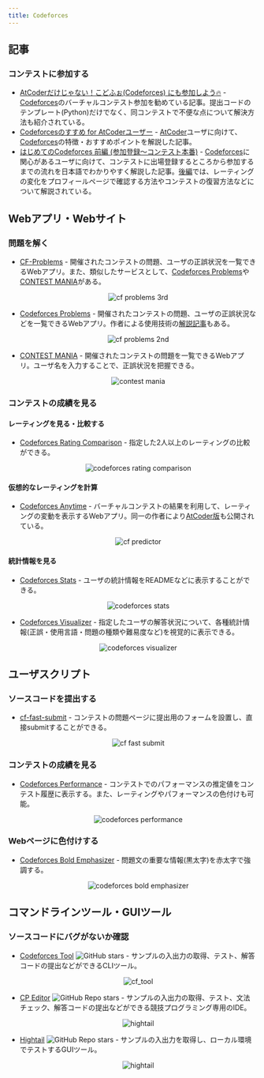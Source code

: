 ```yaml
---
title: Codeforces
---
```


## 記事

### コンテストに参加する

- [AtCoderだけじゃない！こどふぉ(Codeforces) にも参加しよう🔥](https://qiita.com/Jessica_nao_/items/a7b621ee90856041d25d) - [Codeforces](https://codeforces.com/)のバーチャルコンテスト参加を勧めている記事。提出コードのテンプレート(Python)だけでなく、同コンテストで不便な点について解決方法も紹介されている。
- [Codeforcesのすすめ for AtCoderユーザー](https://ywmt.hatenablog.com/entry/2019/10/17/120914) - [AtCoder](https://atcoder.jp/)ユーザに向けて、[Codeforces](https://codeforces.com/)の特徴・おすすめポイントを解説した記事。
- [はじめてのCodeforces 前編 (参加登録〜コンテスト本番)](https://noimin.hatenablog.com/entry/2019/10/18/162521) - [Codeforces](https://codeforces.com/)に関心があるユーザに向けて、コンテストに出場登録するところから参加するまでの流れを日本語でわかりやすく解説した記事。[後編](https://noimin.hatenablog.com/entry/2019/10/19/152633)では、レーティングの変化をプロフィールページで確認する方法やコンテストの復習方法などについて解説されている。

## Webアプリ・Webサイト

### 問題を解く

- [CF-Problems](https://tom0727.github.io/cf-problems/) - 開催されたコンテストの問題、ユーザの正誤状況を一覧できるWebアプリ。また、類似したサービスとして、[Codeforces Problems](https://cf.kira924age.com/#/table/)や[CONTEST MANIA](https://contestmania.web.app/)がある。

    <div align="center">
      <img loading = "lazy" src="../../images/related_contest_sites/codeforces/cf_problems_3rd.png" alt="cf problems 3rd">
    </div>

- [Codeforces Problems](https://cf.kira924age.com/#/table/) - 開催されたコンテストの問題、ユーザの正誤状況などを一覧できるWebアプリ。作者による使用技術の[解説記事](https://kira000.hatenadiary.jp/entry/2021/03/06/123556)もある。

    <div align="center">
      <img loading = "lazy" src="../../images/related_contest_sites/codeforces/cf_problems_2nd.png" alt="cf problems 2nd">
    </div>

- [CONTEST MANIA](https://contestmania.web.app/) - 開催されたコンテストの問題を一覧できるWebアプリ。ユーザ名を入力することで、正誤状況を把握できる。

    <div align="center">
      <img loading = "lazy" src="../../images/related_contest_sites/codeforces/contest_mania.png" alt="contest mania">
    </div>

### コンテストの成績を見る

#### レーティングを見る・比較する

- [Codeforces Rating Comparison](https://rika0384.github.io/codeforces_rating_comparison/) - 指定した2人以上のレーティングの比較ができる。

    <div align="center">
      <img loading = "lazy" src="../../images/related_contest_sites/codeforces/codeforces_rating_comparison.png" alt="codeforces rating comparison">
    </div>

#### 仮想的なレーティングを計算

- [Codeforces Anytime](https://codeforces-anytime.firebaseapp.com/) - バーチャルコンテストの結果を利用して、レーティングの変動を表示するWebアプリ。同一の作者により[AtCoder版](https://atcoder-anytime.sonoapp.page/)も公開されている。

    <div align="center">
      <img loading = "lazy" src="../../images/related_contest_sites/codeforces/codeforces_anytime.png" alt="cf predictor">
    </div>

#### 統計情報を見る

- [Codeforces Stats](https://github.com/SiriusKoan/codeforces-stats) - ユーザの統計情報をREADMEなどに表示することができる。

    <div align="center">
      <img loading = "lazy" src="../../images/related_contest_sites/codeforces/codeforces_stats.png" alt="codeforces stats">
    </div>

- [Codeforces Visualizer](https://cfviz.netlify.app/) - 指定したユーザの解答状況について、各種統計情報(正誤・使用言語・問題の種類や難易度など)を視覚的に表示できる。

    <div align="center">
      <img loading = "lazy" src="../../images/related_contest_sites/codeforces/codeforces_visualizer.png" alt="codeforces visualizer">
    </div>

## ユーザスクリプト

### ソースコードを提出する

- [cf-fast-submit](https://greasyfork.org/ja/scripts/371117-cf-fast-submit) - コンテストの問題ページに提出用のフォームを設置し、直接submitすることができる。

    <div align="center">
      <img loading = "lazy" src="../../images/related_contest_sites/codeforces/cf_fast_submit.png" alt="cf fast submit">
    </div>

### コンテストの成績を見る

- [Codeforces Performance](https://greasyfork.org/ja/scripts/402180-codeforces-performance) - コンテストでのパフォーマンスの推定値をコンテスト履歴に表示する。また、レーティングやパフォーマンスの色付けも可能。

    <div align="center">
      <img loading = "lazy" src="../../images/related_contest_sites/codeforces/codeforces_performance.png" alt="codeforces performance">
    </div>

### Webページに色付けする

- [Codeforces Bold Emphasizer](https://greasyfork.org/ja/scripts/427926-codeforces-bold-emphasizer) - 問題文の重要な情報(黒太字)を赤太字で強調する。

    <div align="center">
      <img loading = "lazy" src="../../images/related_contest_sites/codeforces/codeforces_bold_emphasizer.png" alt="codeforces bold emphasizer">
    </div>

## コマンドラインツール・GUIツール

### ソースコードにバグがないか確認

- [Codeforces Tool](https://github.com/xalanq/cf-tool) ![GitHub stars](https://img.shields.io/github/stars/xalanq/cf-tool?style=plastic) - サンプルの入出力の取得、テスト、解答コードの提出などができるCLIツール。

    <div align="center">
      <img loading = "lazy" src="../../images/related_contest_sites/codeforces/cf_tool.gif" alt="cf_tool">
    </div>

- [CP Editor](https://cpeditor.org/) ![GitHub Repo stars](https://img.shields.io/github/stars/cpeditor/cpeditor?style=plastic) - サンプルの入出力の取得、テスト、文法チェック、解答コードの提出などができる競技プログラミング専用のIDE。

    <div align="center">
      <img loading = "lazy" src="../../images/related_contest_sites/codeforces/cp_editor.jpg" alt="hightail">
    </div>

- [Hightail](https://github.com/dj3500/hightail) ![GitHub Repo stars](https://img.shields.io/github/stars/dj3500/Hightail?style=plastic) - サンプルの入出力を取得し、ローカル環境でテストするGUIツール。

    <div align="center">
      <img loading = "lazy" src="../../images/related_contest_sites/codeforces/hightail.png" alt="hightail">
    </div>
